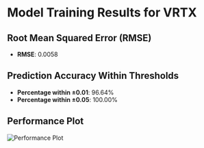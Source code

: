 # Model Training Results for VRTX

## Root Mean Squared Error (RMSE)
- **RMSE**: 0.0058

## Prediction Accuracy Within Thresholds
- **Percentage within ±0.01**: 96.64%
- **Percentage within ±0.05**: 100.00%

## Performance Plot
![Performance Plot](../imgs/VRTX.png)
